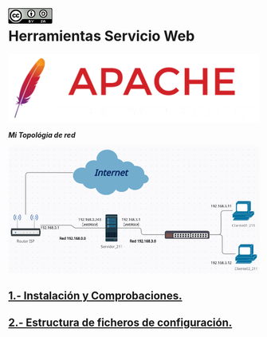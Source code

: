 <img src="./imagenes/MI-LICENCIA88x31.png" style="float: left; margin-right: 10px;" />

# Herramientas Servicio Web
![logo apache](/imagenes/apacheLogo.png)




***Mi Topológia de red***

![red](/imagenes/red.png)

## [1.- Instalación y Comprobaciones.](./apache2/instalacionYComprobaciones)
## [2.- Estructura de ficheros de configuración.](./apache2/EstructuraFicherosConfiguracion)
<!-- ## [3.- Modificación de usuario.](./LDIF/CambioJuan.ldif) -->
<!-- ## [4.- Modificación varios usuarios.](./LDIF/modificacion.ldif) -->
<!-- ## [5.- Eliminar Campos.](./LDIF/eliminarMail.ldif) -->
<!-- ## [6.- Preparaciones para un cliente.](./variado/preparandoCliente.md) -->
<!-- ## [7.- Ver Configuraciones de NFS y compartir directorios IMAGENES.](./variado/CapturasExportaciones/) -->
<!-- ## [8.- Herramientas Gráficas.](./HerramientasGraficas) -->
<!-- ## [9.- Scripting LDAP.](./scripts) -->